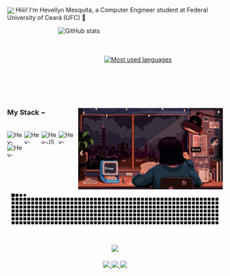 <img align="center" src="https://raw.githubusercontent.com/hadesfranklyn/hadesfranklyn/master/welcome.gif" width="80px"> Hiiii! I'm Hevellyn Mesquita, a Computer Engineer student at Federal University of Ceará (UFC) 🪼
<div style="text-align: center; display: flex; justify-content: center; gap: 10px; align-items: center;">
  <img src="https://github-readme-stats-git-masterrstaa-rickstaa.vercel.app/api?username=hevellyn16&hide_title=false&show_icons=true&include_all_commits=false&count_private=true&line_height=25&hide=issues&bg_color=000&title_color=FF00F6&text_color=FFF&border_radius=3&border_color=36123c&icon_color=FF00F6&theme=dracula&cache_seconds=1000" 
       alt="GitHub stats"
       style="height: 150px;">
  <a href="https://github.com/hevellyn16/github-readme-stats">
    <img src="https://github-readme-stats-git-masterrstaa-rickstaa.vercel.app/api/top-langs/?username=hevellyn16&line_height=10&card_width=290&layout=compact&hide_title=false&count_private=true&langs_count=6&show_icons=true&title_color=FF00F6&bg_color=000&text_color=8B8B8B&border_radius=3&border_color=561760&count_private=true" 
         alt="Most used languages"
         style="height: 150px;">
  </a>
</div>

#
<img align="right" alt="" height="190px" src="./src/study.gif">
<h3 align="left">My Stack ~</h3>
<div style="display: inline_block"><br>
    <img align="left" alt="Hev-CSS" height="30" width="40" src="https://cdn.jsdelivr.net/gh/devicons/devicon@latest/icons/css3/css3-original.svg"/>
    <img align="left" alt="Hev-html" height="30" width="40" src="https://cdn.jsdelivr.net/gh/devicons/devicon@latest/icons/html5/html5-original.svg"/>
    <img align="left" alt="Hev-JS" height="30" width="40" src="https://cdn.jsdelivr.net/gh/devicons/devicon@latest/icons/javascript/javascript-original.svg"/>
    <img align="left" alt="Hev-java" height="30" width="40" src="https://cdn.jsdelivr.net/gh/devicons/devicon@latest/icons/java/java-original.svg"/>
    <img align="left" alt="Hev-python" height="30" width="40" src="https://cdn.jsdelivr.net/gh/devicons/devicon@latest/icons/python/python-original.svg"/>
</div>

<picture align="center">
  <source media="(prefers-color-scheme: dark)" srcset="https://raw.githubusercontent.com/hevellyn16/hevellyn16/output/github-contribution-grid-snake-dark.svg">
  <source media="(prefers-color-scheme: light)" srcset="https://raw.githubusercontent.com/hevellyn16/hevellyn16/output/github-contribution-grid-snake-dark.svg">
  <img align="center" alt="github contribution grid snake animation" src="https://raw.githubusercontent.com/hevellyn16/hevellyn16/output/github-contribution-grid-snake.svg">
</picture>

<div align="center">
  <h4>
    <img src="https://readme-typing-svg.herokuapp.com?color=E22FE4&width=380&height=45&lines=%E2%8A%B9+Connect+with+me+%E2%8A%B9&center=true">
  </h4>
  <div>
    <a href="https://www.instagram.com/mesquita.hev/" target="_blank">
      <img src="https://img.shields.io/badge/-Instagram-%23E4405F?style=for-the-badge&logo=instagram&logoColor=white">
    </a>
    <a href="mailto:meirianehev@gmail.com">
      <img src="https://img.shields.io/badge/-Gmail-%23333?style=for-the-badge&logo=gmail&logoColor=white">
    </a>
    <a href="https://www.linkedin.com/in/hevellyn-m-07871622a" target="_blank">
      <img src="https://img.shields.io/badge/-LinkedIn-%230077B5?style=for-the-badge&logo=linkedin&logoColor=white">
    </a> 
  </div>
</div>
